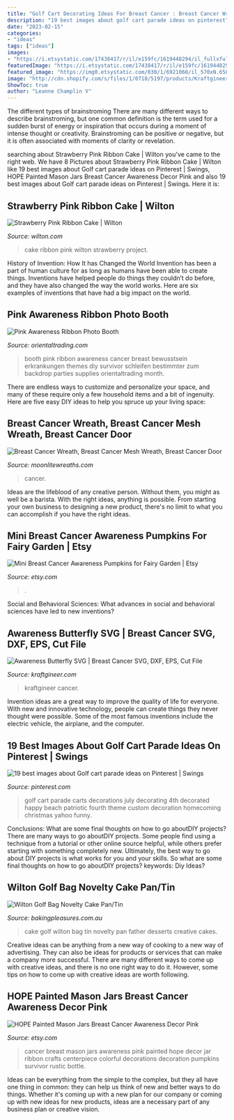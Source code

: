 ```yaml
---
title: "Golf Cart Decorating Ideas For Breast Cancer : Breast Cancer Wreath, Breast Cancer Mesh Wreath, Breast Cancer Door"
description: "19 best images about golf cart parade ideas on pinterest"
date: "2023-02-15"
categories:
- "ideas"
tags: ["ideas"]
images:
- "https://i.etsystatic.com/17438417/r/il/e159fc/1619448294/il_fullxfull.1619448294_cvqq.jpg"
featuredImage: "https://i.etsystatic.com/17438417/r/il/e159fc/1619448294/il_fullxfull.1619448294_cvqq.jpg"
featured_image: "https://img0.etsystatic.com/030/1/6921060/il_570xN.658438170_m1u8.jpg"
image: "http://cdn.shopify.com/s/files/1/0718/5197/products/Kraftgineer_Floral_Awareness_Butterfly_Preview_grande.jpg?v=1570377806"
ShowToc: true
author: "Leanne Champlin V"
---
```



The different types of brainstroming
There are many different ways to describe brainstroming, but one common definition is the term used for a sudden burst of energy or inspiration that occurs during a moment of intense thought or creativity. Brainstroming can be positive or negative, but it is often associated with moments of clarity or revelation.

	

		
searching about Strawberry Pink Ribbon Cake | Wilton you've came to the right web. We have 8 Pictures about Strawberry Pink Ribbon Cake | Wilton like 19 best images about Golf cart parade ideas on Pinterest | Swings, HOPE Painted Mason Jars Breast Cancer Awareness Decor Pink and also 19 best images about Golf cart parade ideas on Pinterest | Swings. Here it is:
		
    
## Strawberry Pink Ribbon Cake | Wilton

<img loading=lazy src="http://demandware.edgesuite.net/sits_pod26/dw/image/v2/AAWA_PRD/on/demandware.static/-/Sites-wilton-project-master/default/dw487c3b93/images/project/WLPROJ-3775/strawberry-pink-ribbon-cake_lg.jpg?sw=1000&amp;sh=1000&amp;sm=fit" onerror="this.onerror=null;this.src='https://tse4.mm.bing.net/th?id=OIP.WGHABXfAV2HdC73paT53MAHaHa&amp;pid=15.1';" alt="Strawberry Pink Ribbon Cake | Wilton">

_Source: wilton.com_

>cake ribbon pink wilton strawberry project. 

	

History of Invention: How It has Changed the World
Invention has been a part of human culture for as long as humans have been able to create things. Inventions have helped people do things they couldn’t do before, and they have also changed the way the world works. Here are six examples of inventions that have had a big impact on the world.

    
## Pink Awareness Ribbon Photo Booth

<img loading=lazy src="http://s7.orientaltrading.com/is/image/OrientalTrading/VIEWER_IMAGE_400/pink-awareness-ribbon-photo-booth~13674476" onerror="this.onerror=null;this.src='https://tse2.mm.bing.net/th?id=OIP.E2gjV9R2NOjEAoj1vpBKRwAAAA&amp;pid=15.1';" alt="Pink Awareness Ribbon Photo Booth">

_Source: orientaltrading.com_

>booth pink ribbon awareness cancer breast bewusstsein erkrankungen themes diy survivor schleifen bestimmter zum backdrop parties supplies orientaltrading month. 

	

There are endless ways to customize and personalize your space, and many of these require only a few household items and a bit of ingenuity. Here are five easy DIY ideas to help you spruce up your living space: 

    
## Breast Cancer Wreath, Breast Cancer Mesh Wreath, Breast Cancer Door

<img loading=lazy src="https://i.etsystatic.com/17438417/r/il/e159fc/1619448294/il_fullxfull.1619448294_cvqq.jpg" onerror="this.onerror=null;this.src='https://tse1.mm.bing.net/th?id=OIP.9wZUG-gmaXuuJVA5C-53CAHaJ4&amp;pid=15.1';" alt="Breast Cancer Wreath, Breast Cancer Mesh Wreath, Breast Cancer Door">

_Source: moonlitewreaths.com_

>cancer. 

	

Ideas are the lifeblood of any creative person. Without them, you might as well be a barista. With the right ideas, anything is possible. From starting your own business to designing a new product, there's no limit to what you can accomplish if you have the right ideas.

    
## Mini Breast Cancer Awareness Pumpkins For Fairy Garden | Etsy

<img loading=lazy src="https://i.etsystatic.com/7731179/r/il/f35f5f/1692839451/il_794xN.1692839451_t04h.jpg" onerror="this.onerror=null;this.src='https://tse4.mm.bing.net/th?id=OIP.wJ2HPSpAiF6P5Sf65HqKaAHaFj&amp;pid=15.1';" alt="Mini Breast Cancer Awareness Pumpkins for Fairy Garden | Etsy">

_Source: etsy.com_

>. 

	

Social and Behavioral Sciences: What advances in social and behavioral sciences have led to new inventions?
 

    
## Awareness Butterfly SVG | Breast Cancer SVG, DXF, EPS, Cut File

<img loading=lazy src="http://cdn.shopify.com/s/files/1/0718/5197/products/Kraftgineer_Floral_Awareness_Butterfly_Preview_grande.jpg?v=1570377806" onerror="this.onerror=null;this.src='https://tse1.mm.bing.net/th?id=OIP.9HHZkzoeHrBNlUhaJ0SSNQHaE8&amp;pid=15.1';" alt="Awareness Butterfly SVG | Breast Cancer SVG, DXF, EPS, Cut File">

_Source: kraftgineer.com_

>kraftgineer cancer. 

	

Invention ideas are a great way to improve the quality of life for everyone. With new and innovative technology, people can create things they never thought were possible. Some of the most famous inventions include the electric vehicle, the airplane, and the computer.

    
## 19 Best Images About Golf Cart Parade Ideas On Pinterest | Swings

<img loading=lazy src="https://s-media-cache-ak0.pinimg.com/736x/1d/a0/ef/1da0ef396114255672962f2133a8f0c2.jpg" onerror="this.onerror=null;this.src='https://tse1.mm.bing.net/th?id=OIP.-tKpzNka0W8SnpWUj2hicAHaIx&amp;pid=15.1';" alt="19 best images about Golf cart parade ideas on Pinterest | Swings">

_Source: pinterest.com_

>golf cart parade carts decorations july decorating 4th decorated happy beach patriotic fourth theme custom decoration homecoming christmas yahoo funny. 

	

Conclusions: What are some final thoughts on how to go aboutDIY projects?
There are many ways to go aboutDIY projects. Some people find using a technique from a tutorial or other online source helpful, while others prefer starting with something completely new. Ultimately, the best way to go about DIY projects is what works for you and your skills. So what are some final thoughts on how to go aboutDIY projects? keywords: Diy Ideas?

    
## Wilton Golf Bag Novelty Cake Pan/Tin

<img loading=lazy src="https://bakingpleasures.com.au/Content/ProductImages/wilton-golf-bag-novelty-cake-pan-tin_2_lg.jpg" onerror="this.onerror=null;this.src='https://tse1.mm.bing.net/th?id=OIP.zgnCXfDmFpMiMTfXFAP7-AHaHa&amp;pid=15.1';" alt="Wilton Golf Bag Novelty Cake Pan/Tin">

_Source: bakingpleasures.com.au_

>cake golf wilton bag tin novelty pan father desserts creative cakes. 

	

Creative ideas can be anything from a new way of cooking to a new way of advertising. They can also be ideas for products or services that can make a company more successful. There are many different ways to come up with creative ideas, and there is no one right way to do it. However, some tips on how to come up with creative ideas are worth following.

    
## HOPE Painted Mason Jars Breast Cancer Awareness Decor Pink

<img loading=lazy src="https://img0.etsystatic.com/030/1/6921060/il_570xN.658438170_m1u8.jpg" onerror="this.onerror=null;this.src='https://tse3.mm.bing.net/th?id=OIP.c0RmCwojx8k3_x-zTFyWZwHaFU&amp;pid=15.1';" alt="HOPE Painted Mason Jars Breast Cancer Awareness Decor Pink">

_Source: etsy.com_

>cancer breast mason jars awareness pink painted hope decor jar ribbon crafts centerpiece colorful decorations decoration pumpkins survivor rustic bottle. 

	

Ideas can be everything from the simple to the complex, but they all have one thing in common: they can help us think of new and better ways to do things. Whether it's coming up with a new plan for our company or coming up with new ideas for new products, ideas are a necessary part of any business plan or creative vision.

